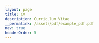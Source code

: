 ```yaml
---
layout: page
title: CV
description: Curriculum Vitae
__permalink: /assets/pdf/example_pdf.pdf
nav: true
headerOrder: 5
---
```




<script type="text/javascript">

  alert("Currently not available");

</script>